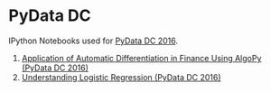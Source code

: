 # PyData DC
IPython Notebooks used for [PyData DC 2016](https://pydata.org/dc2016/).
1. [Application of Automatic Differentiation in Finance Using AlgoPy (PyData DC 2016)](https://nbviewer.jupyter.org/github/nicholashub/PyData-DC-2016/blob/master/Application%20of%20%20Automatic%20Differentiation%20in%20Finance%20Using%20AlgoPy%20%28PyData%20DC%202016%29.ipynb)
2. [Understanding Logistic Regression (PyData DC 2016)](https://nbviewer.jupyter.org/github/nicholashub/PyData-DC-2016/blob/master/Understanding%20Logistic%20Regression%20%28PyData%20DC%202016%29.ipynb)
